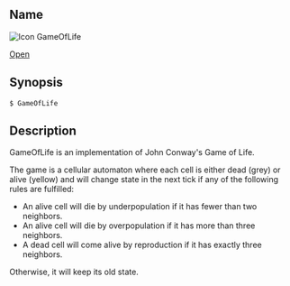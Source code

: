 ## Name

![Icon](/res/icons/16x16/app-gameoflife.png) GameOfLife

[Open](file:///bin/GameOfLife)

## Synopsis

```**sh
$ GameOfLife
```

## Description

GameOfLife is an implementation of John Conway's Game of Life.

The game is a cellular automaton where each cell is either dead (grey) or alive (yellow) and will change state in the next tick if any of the following rules are fulfilled:

-   An alive cell will die by underpopulation if it has fewer than two neighbors.
-   An alive cell will die by overpopulation if it has more than three neighbors.
-   A dead cell will come alive by reproduction if it has exactly three neighbors.

Otherwise, it will keep its old state.
